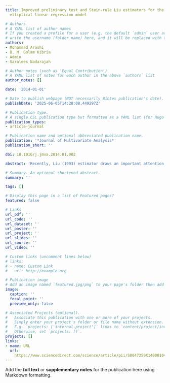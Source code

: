 ```yaml
---
title: Improved preliminary test and Stein-rule Liu estimators for the ill-conditioned
  elliptical linear regression model

# Authors
# A YAML list of author names
# If you created a profile for a user (e.g. the default `admin` user at `content/authors/admin/`), 
# write the username (folder name) here, and it will be replaced with their full name and linked to their profile.
authors:
- Mohammad Arashi
- B. M. Golam Kibria
- Admin
- Saralees Nadarajah

# Author notes (such as 'Equal Contribution')
# A YAML list of notes for each author in the above `authors` list
author_notes: []

date: '2014-01-01'

# Date to publish webpage (NOT necessarily Bibtex publication's date).
publishDate: '2025-06-05T14:28:08.449297Z'

# Publication type.
# A single CSL publication type but formatted as a YAML list (for Hugo requirements).
publication_types:
- article-journal

# Publication name and optional abbreviated publication name.
publication: '*Journal of Multivariate Analysis*'
publication_short: ''

doi: 10.1016/j.jmva.2014.01.002

abstract: 'Recently, Liu (1993) estimator draws an important attention to estimate the regression parameters for an ill-conditioned linear regression model when the vector of errors is distributed according to the law belonging to the class of elliptically contoured distributions (ECDs). This paper proposed some improved Liu type estimators, namely, the unrestricted Liu estimator (ULE), restricted Liu estimator (RLE), preliminary test Liu estimator (PTLE), shrinkage Liu estimator (SLE) and positive rule Liu estimator (PRLE) for estimating the regression parameters $\beta$. The performance of the proposed estimators is compared based on the quadratic bias and risk functions under both null and alternative hypotheses, which specify certain restrictions on the regression parameters. The conditions of superiority of the proposed estimators for parameter $d$ and non-centrality parameter  $\Delta$ are given.'

# Summary. An optional shortened abstract.
summary: ''

tags: []

# Display this page in a list of Featured pages?
featured: false

# Links
url_pdf: ''
url_code: ''
url_dataset: ''
url_poster: ''
url_project: ''
url_slides: ''
url_source: ''
url_video: ''

# Custom links (uncomment lines below)
# links:
# - name: Custom Link
#   url: http://example.org

# Publication image
# Add an image named `featured.jpg/png` to your page's folder then add a caption below.
image:
  caption: ''
  focal_point: ''
  preview_only: false

# Associated Projects (optional).
#   Associate this publication with one or more of your projects.
#   Simply enter your project's folder or file name without extension.
#   E.g. `projects: ['internal-project']` links to `content/project/internal-project/index.md`.
#   Otherwise, set `projects: []`.
projects: []
links:
- name: URL
  url: 
    https://www.sciencedirect.com/science/article/pii/S0047259X14000104
---
```


Add the **full text** or **supplementary notes** for the publication here using Markdown formatting.
